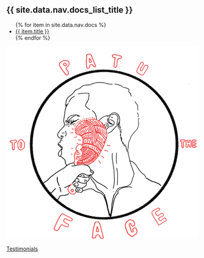 <h2>{{ site.data.nav.docs_list_title }}</h2>
<ul>
   {% for item in site.data.nav.docs %}
      <li><a href="{{ item.url }}" alt="{{ item.title }}">{{ item.title }}</a></li>
   {% endfor %}
</ul>

![Site logo](images/pttf.png)

[Testimonials](testimonials.html)

